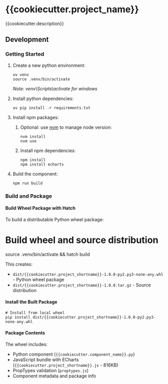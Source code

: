 # {{cookiecutter.project_name}}

{{cookiecutter.description}}

## Development
### Getting Started

1. Create a new python environment:
   ```shell
   uv venv
   source .venv/bin/activate
   ```
   _Note: venv\Scripts\activate for windows_

2. Install python dependencies:
   ```shell
   uv pip install -r requirements.txt
   ```
3. Install npm packages:
   1. Optional: use [nvm](https://github.com/nvm-sh/nvm) to manage node version:
      ```shell
      nvm install
      nvm use
      ```
   2. Install npm dependencies:
      ```shell
      npm install
      npm install echarts
      ```
4. Build the component:
   ```shell
   npm run build
   ```

### Build and Package

#### Build Wheel Package with Hatch

To build a distributable Python wheel package:

# Build wheel and source distribution
source .venv/bin/activate && hatch build

This creates:
- `dist/{{cookiecutter.project_shortname}}-1.0.0-py2.py3-none-any.whl` - Python wheel package
- `dist/{{cookiecutter.project_shortname}}-1.0.0.tar.gz` - Source distribution

#### Install the Built Package

```shell
# Install from local wheel
pip install dist/{{cookiecutter.project_shortname}}-1.0.0-py2.py3-none-any.whl
```

#### Package Contents

The wheel includes:
- Python component (`{{cookiecutter.component_name}}.py`)
- JavaScript bundle with ECharts (`{{cookiecutter.project_shortname}}.js` - 816KB)
- PropTypes validation (`proptypes.js`)
- Component metadata and package info
